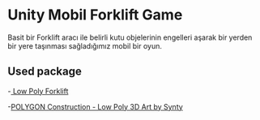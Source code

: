 # Unity Mobil Forklift Game
Basit bir Forklift aracı ile belirli kutu objelerinin engelleri aşarak bir yerden bir yere taşınması sağladığımız mobil bir oyun.

## Used package

-[ Low Poly Forklift ](https://assetstore.unity.com/packages/3d/props/industrial/low-poly-forklift-176653)

-[POLYGON Construction - Low Poly 3D Art by Synty](https://assetstore.unity.com/packages/3d/environments/industrial/polygon-construction-low-poly-3d-art-by-synty-168036)

